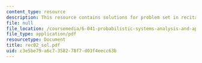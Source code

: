 ```yaml
---
content_type: resource
description: This resource contains solutions for problem set in recitation two.
file: null
file_location: /coursemedia/6-041-probabilistic-systems-analysis-and-applied-probability-spring-2006/c3e5be79a6c7358278f7d03f4eecc63b_rec02_sol.pdf
file_type: application/pdf
resourcetype: Document
title: rec02_sol.pdf
uid: c3e5be79-a6c7-3582-78f7-d03f4eecc63b
---
```

